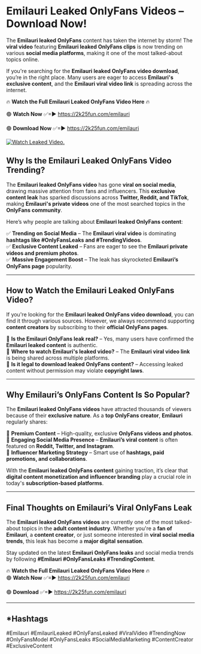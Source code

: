 # Emilauri Leaked OnlyFans Videos – Download Now!

The **Emilauri leaked OnlyFans** content has taken the internet by storm! The **viral video** featuring **Emilauri leaked OnlyFans clips** is now trending on various **social media platforms**, making it one of the most talked-about topics online.  

If you're searching for the **Emilauri leaked OnlyFans video download**, you’re in the right place. Many users are eager to access **Emilauri's exclusive content**, and the **Emilauri viral video link** is spreading across the internet.  

🔥 **Watch the Full Emilauri Leaked OnlyFans Video Here** 🔥  

🟢 **Watch Now** ✅=► https://2k25fun.com/emilauri

🟢 **Download Now** ✅=► https://2k25fun.com/emilauri

[![Watch Leaked Video.](https://miro.medium.com/v2/resize:fit:828/format:webp/1*cilzJN44JGOrTw9NJCrNHA.gif "Watch Leaked Video")](https://2k25fun.com/emilauri)

## **Why Is the Emilauri Leaked OnlyFans Video Trending?**  

The **Emilauri leaked OnlyFans video** has gone **viral on social media**, drawing massive attention from fans and influencers. This **exclusive content leak** has sparked discussions across **Twitter, Reddit, and TikTok**, making **Emilauri's private videos** one of the most searched topics in the **OnlyFans community**.  

Here’s why people are talking about **Emilauri leaked OnlyFans content**:  

✅ **Trending on Social Media** – The **Emilauri viral video** is dominating **hashtags like #OnlyFansLeaks and #TrendingVideos**.  
✅ **Exclusive Content Leaked** – Fans are eager to see the **Emilauri private videos and premium photos**.  
✅ **Massive Engagement Boost** – The leak has skyrocketed **Emilauri’s OnlyFans page** popularity.  

---

## **How to Watch the Emilauri Leaked OnlyFans Video?**  

If you're looking for the **Emilauri leaked OnlyFans video download**, you can find it through various sources. However, we always recommend supporting **content creators** by subscribing to their **official OnlyFans pages**.  

🔹 **Is the Emilauri OnlyFans leak real?** – Yes, many users have confirmed the **Emilauri leaked content** is authentic.  
🔹 **Where to watch Emilauri's leaked video?** – The **Emilauri viral video link** is being shared across multiple platforms.  
🔹 **Is it legal to download leaked OnlyFans content?** – Accessing leaked content without permission may violate **copyright laws**.  

---

## **Why Emilauri’s OnlyFans Content Is So Popular?**  

The **Emilauri leaked OnlyFans videos** have attracted thousands of viewers because of their **exclusive nature**. As a **top OnlyFans creator**, **Emilauri** regularly shares:  

📌 **Premium Content** – High-quality, exclusive **OnlyFans videos and photos**.  
📌 **Engaging Social Media Presence** – **Emilauri’s viral content** is often featured on **Reddit, Twitter, and Instagram**.  
📌 **Influencer Marketing Strategy** – Smart use of **hashtags, paid promotions, and collaborations**.  

With the **Emilauri leaked OnlyFans content** gaining traction, it’s clear that **digital content monetization and influencer branding** play a crucial role in today's **subscription-based platforms**.  

---

## **Final Thoughts on Emilauri’s Viral OnlyFans Leak**  

The **Emilauri leaked OnlyFans videos** are currently one of the most talked-about topics in the **adult content industry**. Whether you're a **fan of Emilauri**, a **content creator**, or just someone interested in **viral social media trends**, this leak has become a **major digital sensation**.  

Stay updated on the latest **Emilauri OnlyFans leaks** and social media trends by following **#Emilauri #OnlyFansLeaks #TrendingContent**.  

🔥 **Watch the Full Emilauri Leaked OnlyFans Video Here** 🔥  
🟢 **Watch Now** ✅=► https://2k25fun.com/emilauri

🟢 **Download** ✅=► https://2k25fun.com/emilauri

---

## *Hashtags
#Emilauri #EmilauriLeaked #OnlyFansLeaked #ViralVideo #TrendingNow #OnlyFansModel #OnlyFansLeaks #SocialMediaMarketing #ContentCreator #ExclusiveContent  